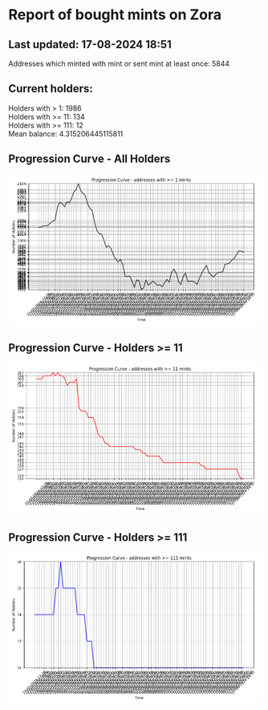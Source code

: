 # Report of bought mints on Zora
## Last updated: 17-08-2024 18:51
Addresses which minted with mint or sent mint at least once: 5844

## Current holders:
Holders with > 1: 1986  
Holders with >= 11: 134  
Holders with >= 111: 12  
Mean balance: 4.315206445115811  

## Progression Curve - All Holders
![addresses with >= 1 mint](progression_curve_all.png)
## Progression Curve - Holders >= 11
![addresses with >= 11 mints](progression_curve_gt_11.png)
## Progression Curve - Holders >= 111
![addresses with >= 111 mints](progression_curve_gt_111.png)
